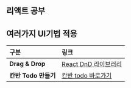 ## 리액트 공부

## 여러가지 UI기법 적용

| 구분                 | 링크                                                            |
| :------------------- | :-------------------------------------------------------------- |
| **Drag & Drop**      | [React DnD 라이브러리 ](https://github.com/ohtaekwon/react-dnd) |
| **칸반 Todo 만들기** | [칸반 todo 바로가기](https://github.com/ohtaekwon/todo-kanban)  |
